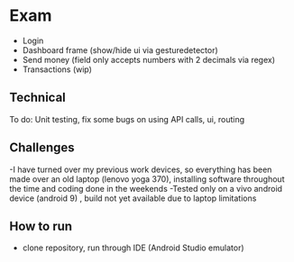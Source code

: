 # Exam

- Login
- Dashboard frame (show/hide ui via gesturedetector)
- Send money (field only accepts numbers with 2 decimals via regex)
- Transactions (wip)

## Technical

To do: Unit testing, fix some bugs on using API calls, ui, routing

## Challenges
-I have turned over my previous work devices, so everything has been made over an old laptop (lenovo yoga 370), installing software throughout the time and coding done in the weekends
-Tested only on a vivo android device (android 9) , build not yet available due to laptop limitations

## How to run
- clone repository, run through IDE (Android Studio emulator)
